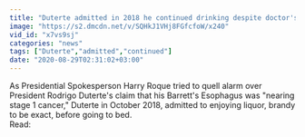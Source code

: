 ```yaml
---
title: "Duterte admitted in 2018 he continued drinking despite doctor's cancer warning"
image: "https://s2.dmcdn.net/v/SQHkJ1VHj8FGfcfoW/x240"
vid_id: "x7vs9sj"
categories: "news"
tags: ["Duterte","admitted","continued"]
date: "2020-08-29T02:31:02+03:00"
---
```

As Presidential Spokesperson Harry Roque tried to quell alarm over President Rodrigo Duterte's claim that his Barrett's Esophagus was &quot;nearing stage 1 cancer,&quot; Duterte in October 2018, admitted to enjoying liquor, brandy to be exact, before going to bed.  <br>Read: 
